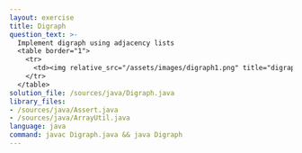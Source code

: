 ```yaml
---
layout: exercise
title: Digraph
question_text: >-
  Implement digraph using adjacency lists
  <table border="1">
    <tr>
      <td><img relative_src="/assets/images/digraph1.png" title="digraph1"></td>
    </tr>
  </table>
solution_file: /sources/java/Digraph.java
library_files:
- /sources/java/Assert.java
- /sources/java/ArrayUtil.java
language: java
command: javac Digraph.java && java Digraph
---
```

